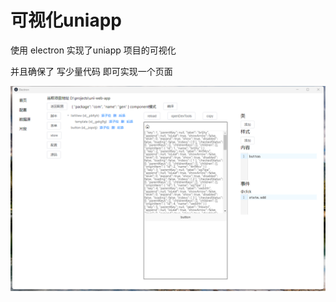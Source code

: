 # 可视化uniapp

使用 electron 实现了uniapp 项目的可视化 

并且确保了 写少量代码 即可实现一个页面

![](/articles/images/electron_main.png)

